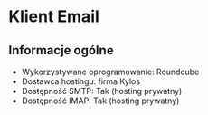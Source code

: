 # Klient Email

## Informacje ogólne

- Wykorzystywane oprogramowanie: Roundcube
- Dostawca hostingu: firma Kylos
- Dostępność SMTP: Tak (hosting prywatny)
- Dostępność IMAP: Tak (hosting prywatny)
